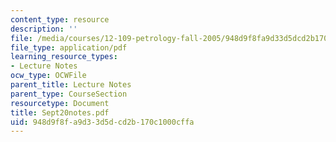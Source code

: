 ```yaml
---
content_type: resource
description: ''
file: /media/courses/12-109-petrology-fall-2005/948d9f8fa9d33d5dcd2b170c1000cffa_Sept20notes.pdf
file_type: application/pdf
learning_resource_types:
- Lecture Notes
ocw_type: OCWFile
parent_title: Lecture Notes
parent_type: CourseSection
resourcetype: Document
title: Sept20notes.pdf
uid: 948d9f8f-a9d3-3d5d-cd2b-170c1000cffa
---
```

